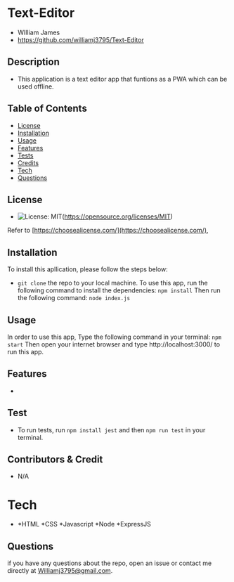  # Text-Editor
  - WIlliam James
  - https://github.com/williamj3795/Text-Editor


  ## Description
  
  - This application is a text editor app that funtions as a PWA which can be used offline.

  ## Table of Contents
  
  - [License](#license)
  - [Installation](#installation)
  - [Usage](#usage)
  - [Features](#features)
  - [Tests](#tests)
  - [Credits](#contributors&credit)
  - [Tech](#tech)
  - [Questions](#questions)

  ## License

  - ![License: MIT](https://img.sheilds.io/badge/License-MIT-yellow.svg)(https://opensource.org/licenses/MIT)

  Refer to [https://choosealicense.com/](https://choosealicense.com/),

  ## Installation
  To install this apllication, please follow the steps below:
  - `git clone` the repo to your local machine. To use this app, run the following command to install the dependencies: `npm install` Then run the following command: `node index.js`

  ## Usage

  In order to use this app, Type the following command in your terminal: `npm start` Then open your internet browser and type http://localhost:3000/ to run this app.

  ## Features

  - 

  ## Test

  - To run tests, run `npm install jest` and then `npm run test` in your terminal.

  ## Contributors & Credit

  - N/A

  # Tech

  - *HTML *CSS *Javascript *Node *ExpressJS

  ## Questions
  if you have any questions about the repo, open an issue or contact me directly at Williamj3795@gmail.com.


